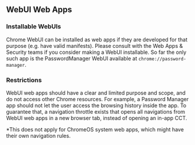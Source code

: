 ## WebUI Web Apps

### Installable WebUIs

Chrome WebUI can be installed as web apps if they are developed for that purpose (e.g. have valid manifests). Please consult with the Web Apps & Security teams if you consider making a WebUI installable.
So far the only such app is the PasswordManager WebUI available at `chrome://password-manager`.

### Restrictions

WebUI web apps should have a clear and limited purpose and scope, and do not access other Chrome resources. For example, a Password Manager app should not let the user access the browsing history inside the app.
To guarantee that, a navigation throttle exists that opens all navigations from WebUI web apps in a new browser tab, instead of opening an in-app CCT.

*This does not apply for ChromeOS system web apps, which might have their own navigation rules.

